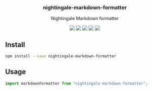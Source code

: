 <h3 align="center">
  nightingale-markdown-formatter
</h3>

<p align="center">
  Nightingale Markdown formatter
</p>

<p align="center">
  <a href="https://npmjs.org/package/nightingale-markdown-formatter"><img src="https://img.shields.io/npm/v/nightingale-markdown-formatter.svg?style=flat-square"></a>
  <a href="https://npmjs.org/package/nightingale-markdown-formatter"><img src="https://img.shields.io/npm/dw/nightingale-markdown-formatter.svg?style=flat-square"></a>
  <a href="https://npmjs.org/package/nightingale-markdown-formatter"><img src="https://img.shields.io/node/v/nightingale-markdown-formatter.svg?style=flat-square"></a>
  <a href="https://npmjs.org/package/nightingale-markdown-formatter"><img src="https://img.shields.io/npm/types/nightingale-markdown-formatter.svg?style=flat-square"></a>
  <a href="https://codecov.io/gh/christophehurpeau/nightingale"><img src="https://img.shields.io/codecov/c/github/christophehurpeau/nightingale/master.svg?style=flat-square"></a>
</p>

## Install

```sh
npm install --save nightingale-markdown-formatter
```

## Usage

```js
import markdownFormatter from "nightingale-markdown-formatter";
```
